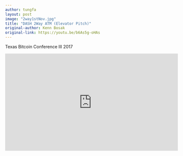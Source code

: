 ```yaml
---
author: tungfa
layout: post
image: "2way1stNov.jpg"
title: "DASH 2Way ATM (Elevator Pitch)"
original-author: Kenn Bosak 
original-link: https://youtu.be/b6As5g-oHAs
---
```


Texas Bitcoin Conference III 2017

<iframe width="560" height="315" src="https://www.youtube.com/embed/b6As5g-oHAs" frameborder="0" gesture="media" allowfullscreen></iframe>
